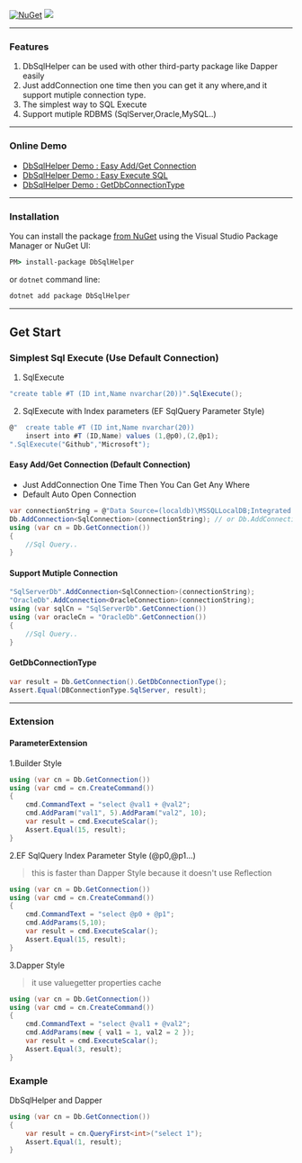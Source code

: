 [![NuGet](https://img.shields.io/nuget/v/DbSqlHelper.svg)](https://www.nuget.org/packages/DbSqlHelper)
![](https://img.shields.io/nuget/dt/DbSqlHelper.svg)

---
### Features

1. DbSqlHelper can be used with other third-party package like Dapper easily
2. Just addConnection one time then you can get it any where,and it support mutiple connection type.
3. The simplest way to SQL Execute
4. Support mutiple RDBMS (SqlServer,Oracle,MySQL..)

---
### Online Demo
- [DbSqlHelper Demo : Easy Add/Get Connection ](https://dotnetfiddle.net/VcDt2Y)
- [DbSqlHelper Demo : Easy Execute SQL](https://dotnetfiddle.net/YWuQGb)
- [DbSqlHelper Demo : GetDbConnectionType](https://dotnetfiddle.net/1ida8T)


---
### Installation

You can install the package [from NuGet](https://www.nuget.org/packages/DbSqlHelper) using the Visual Studio Package Manager or NuGet UI:

```cmd
PM> install-package DbSqlHelper
```

or `dotnet` command line:

```cmd
dotnet add package DbSqlHelper
```

---

## Get Start

### Simplest Sql Execute (Use Default Connection)

1. SqlExecute
```C#
"create table #T (ID int,Name nvarchar(20))".SqlExecute();
```

2. SqlExecute with Index parameters (EF SqlQuery Parameter Style)
```C#
@"  create table #T (ID int,Name nvarchar(20))
    insert into #T (ID,Name) values (1,@p0),(2,@p1);
".SqlExecute("Github","Microsoft");
```

#### Easy Add/Get Connection (Default Connection)
- Just AddConnection One Time Then You Can Get Any Where
- Default Auto Open Connection
```C#
var connectionString = @"Data Source=(localdb)\MSSQLLocalDB;Integrated Security=SSPI;Initial Catalog=master;";
Db.AddConnection<SqlConnection>(connectionString); // or Db.AddConnection(typeof(SqlConnection),connectionString);
using (var cn = Db.GetConnection()) 
{
    //Sql Query..
}
```

#### Support Mutiple Connection
```C#
"SqlServerDb".AddConnection<SqlConnection>(connectionString);
"OracleDb".AddConnection<OracleConnection>(connectionString);
using (var sqlCn = "SqlServerDb".GetConnection())
using (var oracleCn = "OracleDb".GetConnection())
{
    //Sql Query..
}
```

#### GetDbConnectionType

```C#
var result = Db.GetConnection().GetDbConnectionType();
Assert.Equal(DBConnectionType.SqlServer, result);
```

----

### Extension

<!--
#### CommandExtension

1. EF SqlQuery Index Parameter Style (@p0,@p1...)  
> this is faster than Dapper Style because it doesn't use Reflection
```C#
using (var cn = Db.GetConnection())
using (var command = cn.CreateCommand("select @p0 + @p1", 1, 2))
{
    var result = command.ExecuteScalar();
    Assert.Equal(3, result);
}
```

2. Dapper Style
```C#
using (var cn = Db.GetConnection())
using (var command = cn.CreateCommand("select @val1 + @val2", new { val1=5,val2=10 }))
{
    var result = command.ExecuteScalar();
    Assert.Equal(15, result);
}
```
-->

#### ParameterExtension
1.Builder Style    
```C#
using (var cn = Db.GetConnection())
using (var cmd = cn.CreateCommand())
{
    cmd.CommandText = "select @val1 + @val2";
    cmd.AddParam("val1", 5).AddParam("val2", 10);
    var result = cmd.ExecuteScalar();
    Assert.Equal(15, result);
}
```

2.EF SqlQuery Index Parameter Style (@p0,@p1...)  
> this is faster than Dapper Style because it doesn't use Reflection
```C#
using (var cn = Db.GetConnection())
using (var cmd = cn.CreateCommand())
{
    cmd.CommandText = "select @p0 + @p1";
    cmd.AddParams(5,10);
    var result = cmd.ExecuteScalar();
    Assert.Equal(15, result);
}
```

3.Dapper Style
> it use valuegetter properties cache 
```C#
using (var cn = Db.GetConnection())
using (var cmd = cn.CreateCommand())
{
    cmd.CommandText = "select @val1 + @val2";
    cmd.AddParams(new { val1 = 1, val2 = 2 });
    var result = cmd.ExecuteScalar();
    Assert.Equal(3, result);
}
```

### Example
DbSqlHelper and Dapper
```C#
using (var cn = Db.GetConnection())
{
    var result = cn.QueryFirst<int>("select 1");
    Assert.Equal(1, result);
}
```


